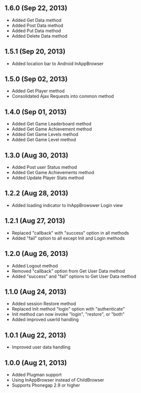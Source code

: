 ## 1.6.0 (Sep 22, 2013)

 * Added Get Data method
 * Added Post Data method
 * Added Put Data method
 * Added Delete Data method


## 1.5.1 (Sep 20, 2013)

 * Added location bar to Android InAppBrowser

## 1.5.0 (Sep 02, 2013)

 * Added Get Player method
 * Consolidated Ajax Requests into common method

## 1.4.0 (Sep 01, 2013)

 * Added Get Game Leaderboard method
 * Added Get Game Achievement method
 * Added Get Game Levels method
 * Added Get Game Level method

## 1.3.0 (Aug 30, 2013)

 * Added Post user Status method
 * Added Get Game Achievements method
 * Added Update Player Stats method

## 1.2.2 (Aug 28, 2013)

 * Added loading indicator to InAppBrowswer Login view

## 1.2.1 (Aug 27, 2013)

 * Replaced "callback" with "success" option in all methods
 * Added "fail" option to all except Init and Login methods

## 1.2.0 (Aug 26, 2013)

 * Added Logout method
 * Removed "callback" option from Get User Data method
 * Added "success" and "fail" options to Get User Data method

## 1.1.0 (Aug 24, 2013)

 * Added session Restore method
 * Replaced Init method "login" option with "authenticate"
 * Init method can now invoke "login", "restore", or "both"
 * Added improved userId handling

## 1.0.1 (Aug 22, 2013)

 * Improved user data handling

## 1.0.0 (Aug 21, 2013)

 * Added Plugman support
 * Using InAppBrowser instead of ChildBrowser
 * Supports Phonegap 2.9 or higher